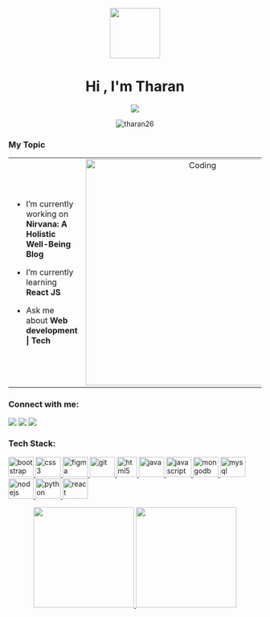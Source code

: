<p align="center"><picture><img src = "https://github.com/7oSkaaa/7oSkaaa/blob/main/Images/about_me.gif?raw=true" width = 100px></picture></p>
<h1 align="center">Hi , I'm Tharan</h1>
<p align="center">
  <a href="https://github.com/DenverCoder1/readme-typing-svg"><img src="https://readme-typing-svg.herokuapp.com?lines=Full+Stack+Developer;Tech%20Enthusiast;UI/UX%20Designer;&center=true&width=500&height=50"></a>
</p>

<p align="center"> <img src="https://komarev.com/ghpvc/?username=tharan26&label=Profile%20views&color=0e75b6&style=flat" alt="tharan26" /> </p>

<h3 align="left">My Topic</h3>

<table align="center">
<tr border="none">
<td width="50%" align="left">
  
-  I’m currently working on **Nirvana: A Holistic Well-Being Blog**

-  I’m currently learning **React JS**

-  Ask me about **Web development | Tech**

</td>
<td width="50%" align="center">

  <img align="center" alt="Coding" width="450" src="https://repository-images.githubusercontent.com/588181932/e36ec678-7984-4cdd-8e4c-a3932772ff8e">

  
  </td>
</tr>
</table>

<h3 align="left">Connect with me:</h3>
<p align="left">
<a href="https://linkedin.com/in/tharan26"><img src="https://img.shields.io/badge/-Tharan26-0077B5?style=for-the-badge&logo=Linkedin&logoColor=white"/></a>
<a href="mailto:tharan0026@gmail.com"><img src="https://img.shields.io/badge/-tharan0026@gmail.com-D14836?style=for-the-badge&logo=Gmail&logoColor=white"/></a>
<a href="https://www.leetcode.com/tharan01"><img src="https://img.shields.io/badge/-tharan01-FFA116?style=for-the-badge&logo=leetcode&logoColor=white"/></a>
</p>

<h3 align="left">Tech Stack:</h3>
<p align="left"> <a href="https://getbootstrap.com" target="_blank" rel="noreferrer"> <img src="https://github.com/Scar1109/skill-icons/blob/main/icons/Bootstrap.svg" alt="bootstrap" width="50" height="40"/> </a> <a href="https://www.w3schools.com/css/" target="_blank" rel="noreferrer"> <img src="https://github.com/Scar1109/skill-icons/blob/main/icons/CSS.svg" alt="css3" width="50" height="40"/> </a> <a href="https://www.figma.com/" target="_blank" rel="noreferrer"> <img src="https://github.com/Scar1109/skill-icons/blob/main/icons/Figma-Light.svg" alt="figma" width="50" height="40"/> </a> <a href="https://git-scm.com/" target="_blank" rel="noreferrer"> <img src="https://github.com/Scar1109/skill-icons/blob/main/icons/Git.svg" alt="git" width="50" height="40"/> </a> <a href="https://www.w3.org/html/" target="_blank" rel="noreferrer"> <img src="https://github.com/Scar1109/skill-icons/blob/main/icons/HTML.svg" alt="html5" width="40" height="40"/> </a> <a href="https://www.java.com" target="_blank" rel="noreferrer"> <img src="https://github.com/Scar1109/skill-icons/blob/main/icons/Java-Light.svg" alt="java" width="50" height="40"/> </a> <a href="https://developer.mozilla.org/en-US/docs/Web/JavaScript" target="_blank" rel="noreferrer"> <img src="https://github.com/Scar1109/skill-icons/blob/main/icons/JavaScript.svg" alt="javascript" width="50" height="40"/> </a> <a href="https://www.mongodb.com/" target="_blank" rel="noreferrer"> <img src="https://github.com/Scar1109/skill-icons/blob/main/icons/MongoDB.svg" alt="mongodb" width="50" height="40"/> </a> <a href="https://www.mysql.com/" target="_blank" rel="noreferrer"> <img src="https://github.com/Scar1109/skill-icons/blob/main/icons/MySQL-Light.svg" alt="mysql" width="50" height="40"/> </a> <a href="https://nodejs.org" target="_blank" rel="noreferrer"> <img src="https://github.com/Scar1109/skill-icons/blob/main/icons/NodeJS-Light.svg" alt="nodejs" width="50" height="40"/> </a> <a href="https://www.python.org" target="_blank" rel="noreferrer"> <img src="https://github.com/Scar1109/skill-icons/blob/main/icons/Python-Light.svg" alt="python" width="50" height="40"/> </a> <a href="https://reactjs.org/" target="_blank" rel="noreferrer"> <img src="https://github.com/Scar1109/skill-icons/blob/main/icons/React-Light.svg" alt="react" width="50" height="40"/> </a> </p>

<p align="center">
 <a href="https://github.com/tharan26">
  <img height="200em" src="https://github-readme-stats.vercel.app/api?username=tharan26&theme=buefy&show_icons=true" />
  <img height="200em" src="https://github-readme-stats.vercel.app/api/top-langs/?username=tharan26&theme=buefy&layout=compact" />
</a>
</p>
